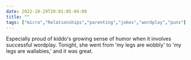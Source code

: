 ---date: 2022-10-29T20:01:05-04:00title: ""tags: ["micro","Relationships","parenting","jokes","wordplay","puns"]---Especially proud of kiddo's growing sense of humor when it involves successful wordplay. Tonight, she went from 'my legs are wobbly' to 'my legs are wallabies,' and it was great.
